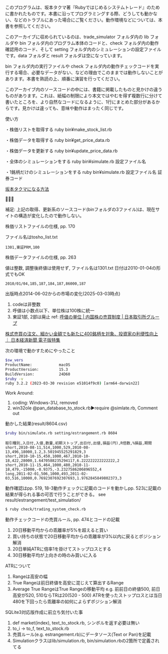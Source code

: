 このプログラムは、坂本タクマ著『Rubyではじめるシステムトレード』のために書かれたものです。本書に沿ってプログラミングする際、どうしても動かない、などのトラブルにあった場合にご覧ください。動作環境などについては、本書を参照してください。

このアーカイブに収められているのは、trade_simulator フォルダ内の lib フォルダや bin フォルダ内のプログラム本体のコードと、check フォルダ内の動作確認用のコード、そして setting フォルダ内のシミュレーションの設定ファイルです。data フォルダと result フォルダは空になっています。

bin フォルダ内の実行ファイルや check フォルダ内の動作チェックコードを実行する場合、必要なデータがない、などの理由でこのままでは動作しないことがあります。本書を熟読の上、順番に演習を行ってください。

このアーカイブ内のソースコードの中には、書籍に掲載したものと見かけの違うものがあります。これは、紙幅の制限により本文ではやむを得ず複数行に分けて書いたところを、より自然なコードになるように、1行にまとめた部分があるからです。見かけは違っても、意味や動作はまったく同じです。


使い方

・株価リストを取得する
ruby bin¥make_stock_list.rb

・株価データを取得する
ruby bin¥get_price_data.rb

・株価データを更新する
ruby bin¥update_price_data.rb

・全体のシミュレーションをする
ruby bin¥simulate.rb 設定ファイル名

・1銘柄だけのシミュレーションをする
ruby bin¥simulate.rb 設定ファイル名 証券コード

[坂本タクマになる方法](https://sakamototakuma.blogspot.com/)

🔹🔹🔹

補足: 上記の取得、更新系のソースコード(binフォルダの3ファイル)は、現在サイトの構造が変化したので動作しない。

株価リストファイルの仕様, pp. 170

ファイル名はtosho_list.txt
```csv
1301,東証PRM,100
```

株価データファイルの仕様, pp. 263

値は整数, 調整後終値は使用せず, ファイル名は1301.txt
日付は2010-01-04の形式でもOK
```csv
2010/01/04,185,187,184,187,86000,187
```

出版時点2014-06-02からの市場の変化(2025-03-03時点)

1. codeは非整数
2. 呼値は小数点以下、単位株は100株に統一
3. 東証1部, 2部は廃止
ref: [呼値の単位 | 内国株の売買制度 | 日本取引所グループ](https://www.jpx.co.jp/equities/trading/domestic/07.html)

[株式売買の注文、細かい金額でも新たに400銘柄を対象、投資家の利便性向上 ｜ 日本経済新聞 電子版特集](https://ps.nikkei.com/jpx2306/index.html)

次の環境で動かすためにやったこと
```bash
$sw_vers
ProductName:            macOS
ProductVersion:         15.3
BuildVersion:           24D60
$ruby -v
ruby 3.2.2 (2023-03-30 revision e51014f9c0) [arm64-darwin22]
```
Work Around:
1. coding: Windows-31J, removed
2. win32ole @pan_database_to_stock.rb▶️require @simlate.rb, Comment out

動かした結果(result/8604.csv)
```bash
$ruby bin/simulate.rb setting/estrangement.rb 8604
```

```csv
取引種別,入日付,入値,数量,初期ストップ,出日付,出値,損益(円),R倍数,%損益,期間
short,2010-08-11,514,1000,529,2010-08-13,496,18000,1.2,3.501945525291829,3
short,2010-10-15,450,1000,467,2010-10-18,422,28000,1.6470588235294117,6.222222222222222,2
short,2010-11-15,464,1000,480,2010-11-18,479,-15000,-0.9375,-3.2327586206896552,4
long,2011-02-01,506,1000,493,2011-02-03,516,10000,0.7692307692307693,1.9762845849802373,3
```

動作確認はpp. 519, 18-3動作チェックに記載のコードを動かしpp. 523に記載の結果が得られる事の可否で行うことができる。
see result/estrangement/test_simulation/
```bash
$ ruby check/trading_system_check.rb
```
動作チェックコードの売買ルール, pp. 474とコードの記載
1. 20日移動平均からの乖離率が5%を超えると買い
2. 買い持ちの状態で20日移動平均からの乖離率が3%以内に戻るとポジション解消
3. 20日単純ATRに倍率1を掛けてストップロスとする
4. 30日移動平均が上向きの時のみ買いに入る

ATRについて
1. Rangeは高安の幅
2. True Rangeは前日終値を高安に混じえて算出するRange
3. Average True RangeはTrue Rangeの移動平均
e.g.
前前日の終値500, 前日高安が520, 510ならTRは20(520 - 500)
ATRを使ったストップロスとは当日480を下回ったら乖離率の如何によらずポジション解消

SQLite3対応版作成に前立ち気付いた事
1. def market(index), text_to_stock.rb, シンボルを返す必要は無い
2. to_i -> to_f, text_to_stock.rb
3. 売買ルール(e.g. estrangement.rb)にデータソース(Text or Pan)を記載
4. Simulationクラスはlib/simulation.rb, bin/simulation.rbの2箇所で定義されてる
